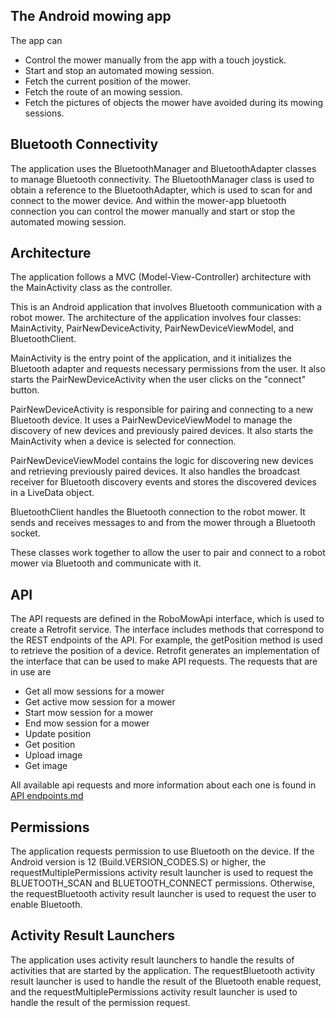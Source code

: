 
## The Android mowing app

The app can
- Control the mower manually from the app with a touch joystick.
- Start and stop an automated mowing session.
- Fetch the current position of the mower.
- Fetch the route of an mowing session.
- Fetch the pictures of objects the mower have avoided during its mowing sessions.

## Bluetooth Connectivity
The application uses the BluetoothManager and BluetoothAdapter classes to manage Bluetooth connectivity. The BluetoothManager class is used to obtain a reference to the BluetoothAdapter, which is used to scan for and connect to the mower device. And within the mower-app bluetooth connection you can control the mower manually and start or stop the automated mowing session. 

## Architecture
The application follows a  MVC (Model-View-Controller) architecture with the MainActivity class as the controller.

This is an Android application that involves Bluetooth communication with a robot mower. The architecture of the application involves four classes: MainActivity, PairNewDeviceActivity, PairNewDeviceViewModel, and BluetoothClient.

MainActivity is the entry point of the application, and it initializes the Bluetooth adapter and requests necessary permissions from the user. It also starts the PairNewDeviceActivity when the user clicks on the "connect" button.

PairNewDeviceActivity is responsible for pairing and connecting to a new Bluetooth device. It uses a PairNewDeviceViewModel to manage the discovery of new devices and previously paired devices. It also starts the MainActivity when a device is selected for connection.

PairNewDeviceViewModel contains the logic for discovering new devices and retrieving previously paired devices. It also handles the broadcast receiver for Bluetooth discovery events and stores the discovered devices in a LiveData object.

BluetoothClient handles the Bluetooth connection to the robot mower. It sends and receives messages to and from the mower through a Bluetooth socket.

These classes work together to allow the user to pair and connect to a robot mower via Bluetooth and communicate with it.

## API

The API requests are defined in the RoboMowApi interface, which is used to create a Retrofit service. The interface includes methods that correspond to the REST endpoints of the API. For example, the getPosition method is used to retrieve the position of a device. Retrofit generates an implementation of the interface that can be used to make API requests.
The requests that are in use are

- Get all mow sessions for a mower
- Get active mow session for a mower
- Start mow session for a mower
- End mow session for a mower
- Update position
- Get position
- Upload image
- Get image

All available api requests and more information about each one is found in [API endpoints.md](https://github.com/IMS-mower-group-1/documentation/blob/main/Backend/API%20endpoints.md)


## Permissions
The application requests permission to use Bluetooth on the device. If the Android version is 12 (Build.VERSION_CODES.S) or higher, the requestMultiplePermissions activity result launcher is used to request the BLUETOOTH_SCAN and BLUETOOTH_CONNECT permissions. Otherwise, the requestBluetooth activity result launcher is used to request the user to enable Bluetooth.

## Activity Result Launchers
The application uses activity result launchers to handle the results of activities that are started by the application. The requestBluetooth activity result launcher is used to handle the result of the Bluetooth enable request, and the requestMultiplePermissions activity result launcher is used to handle the result of the permission request.

